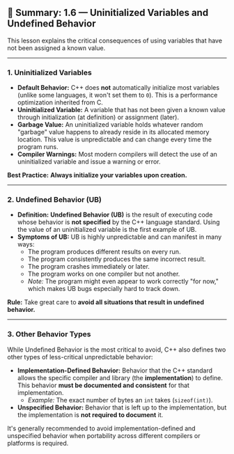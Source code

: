 ## 📄 Summary: 1.6 — Uninitialized Variables and Undefined Behavior

This lesson explains the critical consequences of using variables that have not been assigned a known value.

---

### 1. Uninitialized Variables

* **Default Behavior:** C++ does **not** automatically initialize most variables (unlike some languages, it won't set them to `0`). This is a performance optimization inherited from C.
* **Uninitialized Variable:** A variable that has not been given a known value through initialization (at definition) or assignment (later).
* **Garbage Value:** An uninitialized variable holds whatever random "garbage" value happens to already reside in its allocated memory location. This value is unpredictable and can change every time the program runs.
* **Compiler Warnings:** Most modern compilers will detect the use of an uninitialized variable and issue a warning or error.

**Best Practice:** **Always initialize your variables upon creation.**

---

### 2. Undefined Behavior (UB)

* **Definition:** **Undefined Behavior (UB)** is the result of executing code whose behavior is **not specified** by the C++ language standard. Using the value of an uninitialized variable is the first example of UB.
* **Symptoms of UB:** UB is highly unpredictable and can manifest in many ways:
    * The program produces different results on every run.
    * The program consistently produces the same incorrect result.
    * The program crashes immediately or later.
    * The program works on one compiler but not another.
    * *Note:* The program might even appear to work correctly "for now," which makes UB bugs especially hard to track down.

**Rule:** Take great care to **avoid all situations that result in undefined behavior.**

---

### 3. Other Behavior Types

While Undefined Behavior is the most critical to avoid, C++ also defines two other types of less-critical unpredictable behavior:

* **Implementation-Defined Behavior:** Behavior that the C++ standard allows the specific compiler and library (the **implementation**) to define. This behavior **must be documented and consistent** for that implementation.
    * *Example:* The exact number of bytes an `int` takes (`sizeof(int)`).
* **Unspecified Behavior:** Behavior that is left up to the implementation, but the implementation is **not required to document** it.

It's generally recommended to avoid implementation-defined and unspecified behavior when portability across different compilers or platforms is required.